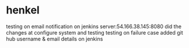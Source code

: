 # henkel
testing on email notification on jenkins server:54.166.38.145:8080
did the changes at configure system and testing
testing on failure case
added git hub username & email details on jenkins
